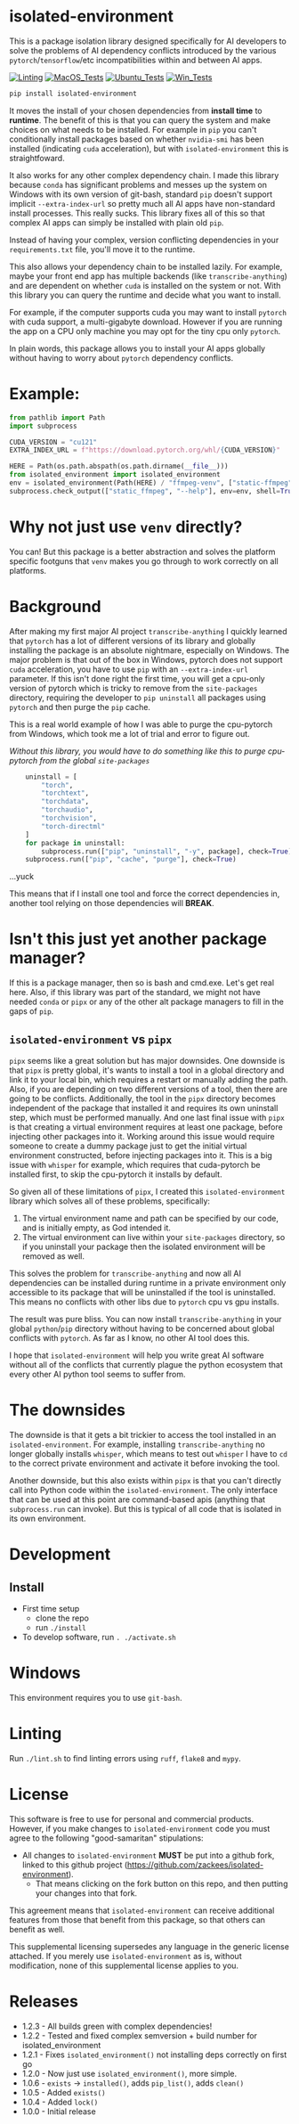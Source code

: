 # isolated-environment

This is a package isolation library designed specifically for AI developers to solve the problems
of AI dependency conflicts introduced by the various `pytorch`/`tensorflow`/etc incompatibilities within and between AI apps.

[![Linting](https://github.com/zackees/isolated-environment/actions/workflows/lint.yml/badge.svg)](https://github.com/zackees/isolated-environment/actions/workflows/lint.yml)
[![MacOS_Tests](https://github.com/zackees/isolated-environment/actions/workflows/push_macos.yml/badge.svg)](https://github.com/zackees/isolated-environment/actions/workflows/push_macos.yml)
[![Ubuntu_Tests](https://github.com/zackees/isolated-environment/actions/workflows/push_ubuntu.yml/badge.svg)](https://github.com/zackees/isolated-environment/actions/workflows/push_ubuntu.yml)
[![Win_Tests](https://github.com/zackees/isolated-environment/actions/workflows/push_win.yml/badge.svg)](https://github.com/zackees/isolated-environment/actions/workflows/push_win.yml)

```bash
pip install isolated-environment
```

It moves the install of your chosen dependencies from **install time** to **runtime**. The benefit of this is that you can query the system
and make choices on what needs to be installed. For example in `pip` you can't conditionally install packages based on whether `nvidia-smi` has
been installed (indicating `cuda` acceleration), but with `isolated-environment` this is straightfoward.

It also works for any other complex dependency chain. I made this library because `conda` has significant problems and messes up the system
on Windows with its own version of git-bash, standard `pip` doesn't support
implicit `--extra-index-url` so pretty much all AI apps have non-standard install processes. This really sucks. This library
fixes all of this so that complex AI apps can simply be installed with plain old `pip`.

Instead of having your complex, version conflicting dependencies in your `requirements.txt` file, you'll move it to the runtime.

This also allows your dependency chain to be installed lazily. For example, maybe your front end app has multiple backends (like `transcribe-anything`)
and are dependent on whether `cuda` is installed on the system or not. With this library you can query the runtime and decide what you want to
install.

For example, if the computer supports cuda you may want to install `pytorch` with cuda support, a multi-gigabyte download. However
if you are running the app on a CPU only machine you may opt for the tiny cpu only `pytorch`.

In plain words, this package allows you to install your AI apps globally without having to worry about `pytorch`
dependency conflicts.

# Example:


```python
from pathlib import Path
import subprocess

CUDA_VERSION = "cu121"
EXTRA_INDEX_URL = f"https://download.pytorch.org/whl/{CUDA_VERSION}"

HERE = Path(os.path.abspath(os.path.dirname(__file__)))
from isolated_environment import isolated_environment
env = isolated_environment(Path(HERE) / "ffmpeg-venv", ["static-ffmpeg"])
subprocess.check_output(["static_ffmpeg", "--help"], env=env, shell=True)
```

# Why not just use `venv` directly?

You can! But this package is a better abstraction and solves the platform specific footguns that `venv` makes you go through to work correctly on all platforms.


# Background

After making my first major AI project `transcribe-anything` I quickly learned that `pytorch` has a lot of different versions of
its library and globally installing the package is an absolute nightmare, especially on Windows. The major problem is that out
of the box in Windows, pytorch does not support `cuda` acceleration, you have to use `pip` with an `--extra-index-url` parameter. If this isn't
done right the first time, you will get a cpu-only version of pytorch which is tricky to remove from the `site-packages` directory, requiring
the developer to `pip uninstall` all packages using `pytorch` and then purge the `pip` cache.

This is a real world example of how I was able to purge the cpu-pytorch from Windows, which took me a lot of trial and error to figure out.

*Without this library, you would have to do something like this to purge cpu-pytorch from the global `site-packages`*

```python
    uninstall = [
        "torch",
        "torchtext",
        "torchdata",
        "torchaudio",
        "torchvision",
        "torch-directml"
    ]
    for package in uninstall:
        subprocess.run(["pip", "uninstall", "-y", package], check=True)
    subprocess.run(["pip", "cache", "purge"], check=True)
```
...yuck

This means that if I install one tool and force the correct dependencies in, another tool relying on those dependencies will **BREAK**.

# Isn't this just yet another package manager?

If this is a package manager, then so is bash and cmd.exe. Let's get real here. Also, if this library was part of the standard, we might
not have needed `conda` or `pipx` or any of the other alt package managers to fill in the gaps of `pip`.

## `isolated-environment` vs `pipx`

`pipx` seems like a great solution but has major downsides. One downside is that `pipx` is pretty global, it's wants to install a tool
in a global directory and link it to your local bin, which requires a restart or manually adding the path. Also, if you are depending on
two different versions of a tool, then there are going to be conflicts. Additionally, the tool in the `pipx` directory becomes independent
of the package that installed it and requires its own uninstall step, which must be performed manually. And one last final issue with `pipx`
is that creating a virtual environment requires at least one package, before injecting other packages into it. Working around this issue
would require someone to create a dummy package just to get the initial virtual environment constructed, before injecting packages into it. This is a big issue with
`whisper` for example, which requires that cuda-pytorch be installed first, to skip the cpu-pytorch it installs by default.

So given all of these limitations of `pipx`, I created this `isolated-environment` library which solves all of these problems, specifically:

  1. The virtual environment name and path can be specified by our code, and is initially empty, as God intended it.
  2. The virtual environment can live within your `site-packages` directory, so if you uninstall your package then the isolated environment will be removed as well.

This solves the problem for `transcribe-anything` and now all AI dependencies can be installed during runtime in a private environment only accessible
to its package that will be uninstalled if the tool is uninstalled. This means no conflicts with other libs due to `pytorch` cpu vs gpu installs.

The result was pure bliss. You can now install `transcribe-anything` in your global `python`/`pip` directory without having to be concerned
about global conflicts with `pytorch`. As far as I know, no other AI tool does this.

I hope that `isolated-environment` will help you write great AI software without all of the conflicts that currently plague the python ecosystem that every other AI python tool seems to suffer from.

# The downsides

The downside is that it gets a bit trickier to access the tool installed in an `isolated-environment`. For example, installing `transcribe-anything` no longer globally installs
`whisper`, which means to test out `whisper` I have to `cd` to the correct private environment and activate it before invoking the tool.

Another downside, but this also exists within `pipx` is that you can't directly call into Python code within the `isolated-environment`. The only interface that can be used
at this point are command-based apis (anything that `subprocess.run` can invoke). But this is typical of all code that is isolated in its own environment.

# Development

## Install

  * First time setup
    * clone the repo
    * run `./install`
  * To develop software, run `. ./activate.sh`

# Windows

This environment requires you to use `git-bash`.

# Linting

Run `./lint.sh` to find linting errors using `ruff`, `flake8` and `mypy`.

# License

This software is free to use for personal and commercial products. However, if you make changes to `isolated-environment` code you must agree to the
following "good-samaritan" stipulations:

  * All changes to `isolated-environment` **MUST** be put into a github fork, linked to this github project (https://github.com/zackees/isolated-environment).
    * That means clicking on the fork button on this repo, and then putting your changes into that fork.

This agreement means that `isolated-environment` can receive additional features from those that benefit from this package, so that others can benefit as well.

This supplemental licensing supersedes any language in the generic license attached. If you merely use `isolated-environment` as is, without modification,
none of this supplemental license applies to you.

# Releases

  * 1.2.3 - All builds green with complex dependencies!
  * 1.2.2 - Tested and fixed complex semversion + build number for isolated_environment
  * 1.2.1 - Fixes `isolated_environment()` not installing deps correctly on first go
  * 1.2.0 - Now just use `isolated_environment()`, more simple.
  * 1.0.6 - `exists` -> `installed()`, adds `pip_list()`, adds `clean()`
  * 1.0.5 - Added `exists()`
  * 1.0.4 - Added `lock()`
  * 1.0.0 - Initial release
